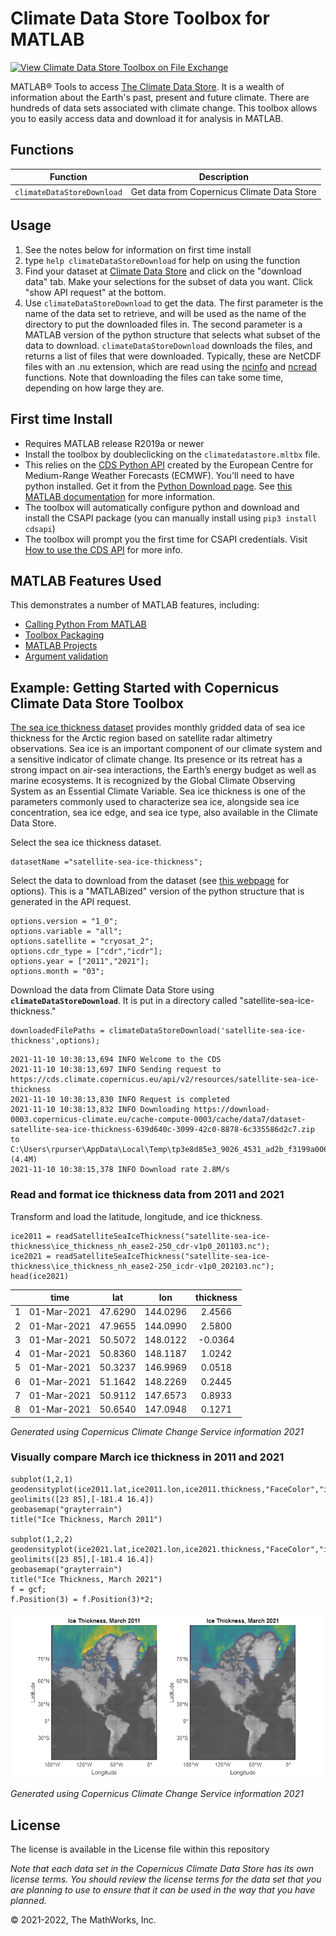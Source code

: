 # Climate Data Store Toolbox for MATLAB

[![View Climate Data Store Toolbox on File Exchange](https://www.mathworks.com/matlabcentral/images/matlab-file-exchange.svg)](https://www.mathworks.com/matlabcentral/fileexchange/104550-climate-data-store-toolbox-for-matlab)

MATLAB&reg; Tools to access [The Climate Data Store](https://cds.climate.copernicus.eu/).  It is a wealth of information about the Earth's past, present and future climate. There are hundreds of data sets associated with climate change. This toolbox allows you to easily access data and download it for analysis in MATLAB.

## Functions

| Function | Description |
| ------ | ------ |
|  `climateDataStoreDownload` | Get data from Copernicus Climate Data Store |

## Usage

   1. See the notes below for information on first time install
   2. type `help climateDataStoreDownload` for help on using the function
   3. Find your dataset at [Climate Data Store](https://cds.climate.copernicus.eu/#!/home) and click on the "download data" tab.  Make your selections for the subset of data you want.  Click "show API request" at the bottom.
   4. Use `climateDataStoreDownload` to get the data.  The first parameter is the name of the data set to retrieve, and will be used as the name of the directory to put the downloaded files in.  The second parameter is a MATLAB version of the python structure that selects what subset of the data to download. `climateDataStoreDownload` downloads the files, and returns a list of files that were downloaded.  Typically, these are NetCDF files with an .nu extension, which are read using the [ncinfo](https://www.mathworks.com/help/matlab/ref/ncinfo.html) and [ncread](https://www.mathworks.com/help/matlab/ref/ncread.html) functions.  Note that downloading the files can take some time, depending on how large they are.

## First time Install

* Requires MATLAB release R2019a or newer
* Install the toolbox by doubleclicking on the `climatedatastore.mltbx` file.
* This relies on the [CDS Python API](https://github.com/ecmwf/cdsapi) created by the European Centre for Medium-Range Weather Forecasts (ECMWF). You'll need to have python installed.  Get it from the [Python Download page](https://www.python.org/downloads/). See [this MATLAB documentation](https://www.mathworks.com/help/matlab/matlab_external/install-supported-python-implementation.html) for more information.
* The toolbox will automatically configure python and download and install the CSAPI package (you can manually install using `pip3 install cdsapi`)
* The toolbox will prompt you the first time for CSAPI credentials.  Visit [How to use the CDS API](https://cds.climate.copernicus.eu/api-how-to) for more info.

## MATLAB Features Used

This demonstrates a number of MATLAB features, including:

* [Calling Python From MATLAB](https://www.mathworks.com/help/matlab/call-python-libraries.html)
* [Toolbox Packaging](https://www.mathworks.com/help/matlab/matlab_prog/create-and-share-custom-matlab-toolboxes.html)
* [MATLAB Projects](https://www.mathworks.com/help/matlab/projects.html)
* [Argument validation](https://www.mathworks.com/help/matlab/matlab_prog/function-argument-validation-1.html)

## Example: Getting Started with Copernicus Climate Data Store Toolbox

[The sea ice thickness dataset](https://cds.climate.copernicus.eu/cdsapp#!/dataset/satellite-sea-ice-thickness) provides monthly gridded data of sea ice thickness for the Arctic region based on satellite radar altimetry observations. Sea ice is an important component of our climate system and a sensitive indicator of climate change. Its presence or its retreat has a strong impact on air-sea interactions, the Earth’s energy budget as well as marine ecosystems. It is recognized by the Global Climate Observing System as an Essential Climate Variable. Sea ice thickness is one of the parameters commonly used to characterize sea ice, alongside sea ice concentration, sea ice edge, and sea ice type, also available in the Climate Data Store.

Select the sea ice thickness dataset.

```matlab:Code
datasetName ="satellite-sea-ice-thickness";
```

Select the data to download from the dataset (see [this webpage](https://cds.climate.copernicus.eu/cdsapp#!/dataset/satellite-sea-ice-thickness?tab=form) for options). This is a "MATLABized" version of the python structure that is generated in the API request.

```matlab:Code
options.version = "1_0";
options.variable = "all";
options.satellite = "cryosat_2";
options.cdr_type = ["cdr","icdr"]; 
options.year = ["2011","2021"]; 
options.month = "03";
```

Download the data from Climate Data Store using **`climateDataStoreDownload`**. It is put in a directory called "satellite-sea-ice-thickness."

```matlab:Code
downloadedFilePaths = climateDataStoreDownload('satellite-sea-ice-thickness',options);
```

```text:Output
2021-11-10 10:38:13,694 INFO Welcome to the CDS
2021-11-10 10:38:13,697 INFO Sending request to https://cds.climate.copernicus.eu/api/v2/resources/satellite-sea-ice-thickness
2021-11-10 10:38:13,830 INFO Request is completed
2021-11-10 10:38:13,832 INFO Downloading https://download-0003.copernicus-climate.eu/cache-compute-0003/cache/data7/dataset-satellite-sea-ice-thickness-639d640c-3099-42c0-8878-6c335586d2c7.zip to C:\Users\rpurser\AppData\Local\Temp\tp3e8d85e3_9026_4531_ad2b_f3199a006857.zip (4.4M)
2021-11-10 10:38:15,378 INFO Download rate 2.8M/s
```

### Read and format ice thickness data from 2011 and 2021

Transform and load the latitude, longitude, and ice thickness.

```matlab:Code
ice2011 = readSatelliteSeaIceThickness("satellite-sea-ice-thickness\ice_thickness_nh_ease2-250_cdr-v1p0_201103.nc");
ice2021 = readSatelliteSeaIceThickness("satellite-sea-ice-thickness\ice_thickness_nh_ease2-250_icdr-v1p0_202103.nc");
head(ice2021)
```

| |time|lat|lon|thickness|
|:--:|:--:|:--:|:--:|:--:|
|1|01-Mar-2021|47.6290|144.0296|2.4566|
|2|01-Mar-2021|47.9655|144.0990|2.5800|
|3|01-Mar-2021|50.5072|148.0122|-0.0364|
|4|01-Mar-2021|50.8360|148.1187|1.0242|
|5|01-Mar-2021|50.3237|146.9969|0.0518|
|6|01-Mar-2021|51.1642|148.2269|0.2445|
|7|01-Mar-2021|50.9112|147.6573|0.8933|
|8|01-Mar-2021|50.6540|147.0948|0.1271|

_Generated using Copernicus Climate Change Service information 2021_

### Visually compare March ice thickness in 2011 and 2021

```matlab:Code
subplot(1,2,1)
geodensityplot(ice2011.lat,ice2011.lon,ice2011.thickness,"FaceColor","interp")
geolimits([23 85],[-181.4 16.4])
geobasemap("grayterrain")
title("Ice Thickness, March 2011")

subplot(1,2,2)
geodensityplot(ice2021.lat,ice2021.lon,ice2021.thickness,"FaceColor","interp")
geolimits([23 85],[-181.4 16.4])
geobasemap("grayterrain")
title("Ice Thickness, March 2021")
f = gcf;
f.Position(3) = f.Position(3)*2;
```

![figure_0.png](img/icevisualization.png)

_Generated using Copernicus Climate Change Service information 2021_

## License

The license is available in the License file within this repository

_Note that each data set in the Copernicus Climate Data Store has its own license terms.  You should review the license terms for the data set that you are planning to use to ensure that it can be used in the way that you have planned._

&copy; 2021-2022, The MathWorks, Inc.
